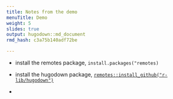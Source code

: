 ```yaml
---
title: Notes from the demo
menuTitle: Demo
weight: 5
slides: true
output: hugodown::md_document
rmd_hash: c3a75b140adf72be

---
```


-   install the remotes package, `install.packages("remotes)`

-   install the hugodown package, [`remotes::install_github("r-lib/hugodown")`](https://remotes.r-lib.org/reference/install_github.html)

-   

